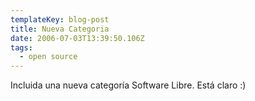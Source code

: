 ```yaml
---
templateKey: blog-post
title: Nueva Categoria
date: 2006-07-03T13:39:50.106Z
tags:
  - open source
---
```

Incluida una nueva categorí­a Software Libre. Está claro :)